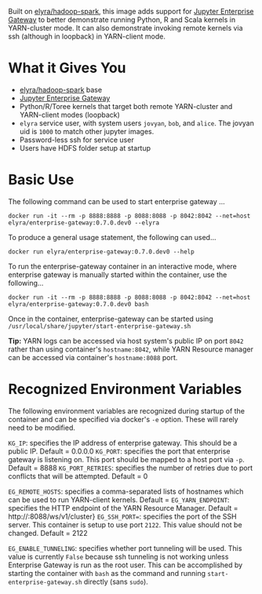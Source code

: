 Built on [elyra/hadoop-spark](https://hub.docker.com/r/elyra/hadoop-spark/), this image adds support for [Jupyter Enterprise Gateway](http://jupyter-enterprise-gateway.readthedocs.io/en/latest/) to better demonstrate running Python, R and Scala kernels in YARN-cluster mode.  It can also demonstrate invoking remote kernels via ssh (although in loopback) in YARN-client mode.

# What it Gives You
* [elyra/hadoop-spark](https://hub.docker.com/r/elyra/hadoop-spark/) base
* [Jupyter Enterprise Gateway](https://github.com/jupyter-incubator/enterprise_gateway)
* Python/R/Toree kernels that target both remote YARN-cluster and YARN-client modes (loopback)
* `elyra` service user, with system users `jovyan`, `bob`, and `alice`.  The jovyan uid is `1000` to match other jupyter images.
* Password-less ssh for service user
* Users have HDFS folder setup at startup

# Basic Use


The following command can be used to start enterprise gateway ...

`docker run -it --rm -p 8888:8888 -p 8088:8088 -p 8042:8042 --net=host elyra/enterprise-gateway:0.7.0.dev0 --elyra`

To produce a general usage statement, the following can used...

`docker run elyra/enterprise-gateway:0.7.0.dev0 --help`

To run the enterprise-gateway container in an interactive mode, where enterprise gateway is manually started within the container, use the following...

`docker run -it --rm -p 8888:8888 -p 8088:8088 -p 8042:8042 --net=host elyra/enterprise-gateway:0.7.0.dev0 bash`

Once in the container, enterprise-gateway can be started using `/usr/local/share/jupyter/start-enterprise-gateway.sh`

**Tip:** YARN logs can be accessed via host system's public IP on port `8042` rather than using container's `hostname:8042`, while YARN Resource manager can be accessed via container's `hostname:8088` port.

# Recognized Environment Variables
The following environment variables are recognized during startup of the container and can be specified via docker's `-e` option.  These will rarely need to be modified.

`KG_IP`: specifies the IP address of enterprise gateway.  This should be a public IP.  Default = 0.0.0.0
`KG_PORT`: specifies the port that enterprise gateway is listening on.  This port should be mapped to a host port via `-p`. Default = 8888
`KG_PORT_RETRIES`: specifies the number of retries due to port conflicts that will be attempted.  Default = 0

`EG_REMOTE_HOSTS`: specifies a comma-separated lists of hostnames which can be used to run YARN-client kernels.  Default = <container-hostname>
`EG_YARN_ENDPOINT`: specifies the HTTP endpoint of the YARN Resource Manager.  Default = http://<hostname>:8088/ws/v1/cluster}
`EG_SSH_PORT=`: specifies the port of the SSH server.  This container is setup to use port `2122`.  This value should not be changed.  Default = 2122

`EG_ENABLE_TUNNELING`: specifies whether port tunneling will be used.  This value is currently `False` because ssh tunneling is 
not working unless Enterprise Gateway is run as the root user.  This can be accomplished by starting the container with `bash` 
as the command and running `start-enterprise-gateway.sh` directly (sans `sudo`).
